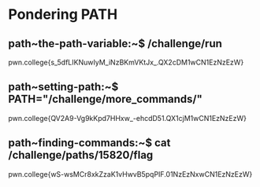 # Pondering PATH
## path~the-path-variable:~$ /challenge/run 
pwn.college{s_5dfLIKNuwIyM_iNzBKmVKtJx_.QX2cDM1wCN1EzNzEzW}
## path~setting-path:~$ PATH="/challenge/more_commands/"
pwn.college{QV2A9-Vg9kKpd7HHxw_-ehcdD51.QX1cjM1wCN1EzNzEzW}
## path~finding-commands:~$ cat /challenge/paths/15820/flag 
pwn.college{wS-wsMCr8xkZzaK1vHwvB5pqPIF.01NzEzNxwCN1EzNzEzW}

